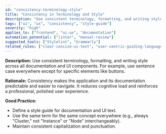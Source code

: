 ```yaml
---
id: "consistency-terminology-style"
title: "Consistency in Terminology and Style"
description: "Use consistent terminology, formatting, and writing style across all documentation and UI components."
tags: ["ui", "ux", "consistency", "style-guide"]
severity: "high"
applies_to: ["frontend", "ui-ux", "documentation"]
automation_potential: ["linter", "manual-review"]
suggested_tools: ["Stylelint", "Grammarly"]
related_rules: ["clear-concise-ui-text", "user-centric-guiding-language"]
---
```


**Description:** Use consistent terminology, formatting, and writing style across all documentation and UI components. For example, use sentence case everywhere except for specific elements like buttons.

**Rationale:** Consistency makes the application and its documentation predictable and easier to navigate. It reduces cognitive load and reinforces a professional, polished user experience.

**Good Practice:**
- Define a style guide for documentation and UI text.
- Use the same term for the same concept everywhere (e.g., always "Cluster," not "Instance" or "Node" interchangeably).
- Maintain consistent capitalization and punctuation.
